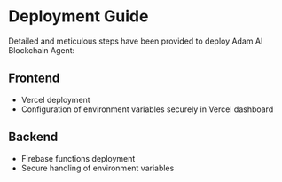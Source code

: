 # Deployment Guide

Detailed and meticulous steps have been provided to deploy Adam AI Blockchain Agent:

## Frontend
- Vercel deployment
- Configuration of environment variables securely in Vercel dashboard

## Backend
- Firebase functions deployment
- Secure handling of environment variables